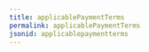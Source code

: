 ```yaml
---
title: applicablePaymentTerms
permalink: applicablePaymentTerms
jsonid: applicablepaymentterms
---
```

